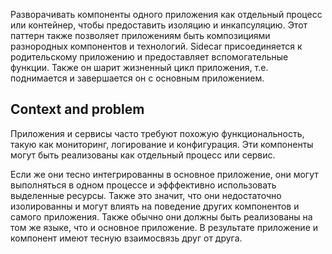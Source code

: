 Разворачивать компоненты одного приложения как отдельный процесс или контейнер, чтобы предоставить изоляцию и инкапсуляцию. Этот паттерн также позволяет приложениям быть композициями разнородных компонентов и технологий. Sidecar присоединяется к родительскому приложению и предоставляет вспомогательные функции. Также он шарит жизненный цикл приложения, т.е. поднимается и завершается он с основным приложением.

## Context and problem

Приложения и сервисы часто требуют похожую функциональность, такую как мониторинг, логирование и конфигурация. Эти компоненты могут быть реализованы как отдельный процесс или сервис.

Если же они тесно интегрированны в основное приложение, они могут выполняться в одном процессе и эфффективно использовать выделенные ресурсы. Также это значит, что они недостаточно изолированны и могут влиять на поведение других компонентов и самого приложения. Также обычно они должны быть реализованы на том же языке, что и основное приложение.  В результате приложение и компонент имеют тесную взаимосвязь друг от друга.